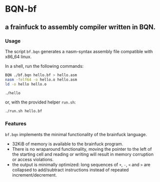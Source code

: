 # BQN-bf
## a frainfuck to assembly compiler written in BQN.

### Usage
The script `bf.bqn` generates a nasm-syntax assembly file compatible with x86_64 linux.

In a shell, run the following commands:
```sh
BQN ./bf.bqn hello.bf > hello.asm
nasm -felf64 -o hello.o hello.asm
ld -o hello hello.o

./hello
```

or, with the provided helper `run.sh`:
```sh
./run.sh hello.bf
```

### Features

`bf.bqn` implements the minimal functionality of the brainfuck language.

- 32KiB of memory is available to the brainfuck program.
- There is no wraparound functionality, moving the pointer to the left of the starting cell
  and reading or writing will result in memory corruption or access violations.
- the output is minimally optimized: long sequences of `+`, `-`, `<` and `>` are collapsed to
  add/subtract instructions instead of repeated increment/decrement.
